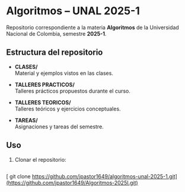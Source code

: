 # Algoritmos – UNAL 2025-1

Repositorio correspondiente a la materia **Algoritmos** de la Universidad Nacional de Colombia, semestre **2025-1**.

## Estructura del repositorio

- **CLASES/**  
  Material y ejemplos vistos en las clases.

- **TALLERES PRACTICOS/**  
  Talleres prácticos propuestos durante el curso.

- **TALLERES TEORICOS/**  
  Talleres teóricos y ejercicios conceptuales.

- **TAREAS/**  
  Asignaciones y tareas del semestre.

## Uso

1. Clonar el repositorio:
   ```bash
[   git clone https://github.com/jpastor1649/algoritmos-unal-2025-1.git](https://github.com/jpastor1649/Algoritmos-2025I.git)

